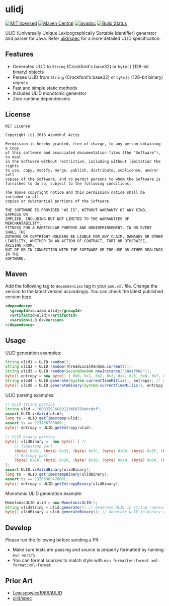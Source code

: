 # ulidj

[![MIT licensed](https://img.shields.io/badge/license-mit-blue.svg)](https://raw.githubusercontent.com/azam/ulidj/master/license)
[![Maven Central](https://img.shields.io/maven-central/v/io.azam.ulidj/ulidj)](https://central.sonatype.com/artifact/io.azam.ulidj/ulidj)
[![javadoc](https://javadoc.io/badge2/io.azam.ulidj/ulidj/javadoc.svg)](https://javadoc.io/doc/io.azam.ulidj/ulidj)
[![Build Status](https://github.com/azam/ulidj/actions/workflows/build.yml/badge.svg)](https://github.com/azam/ulidj/actions/workflows/build.yml)

ULID (Universally Unique Lexicographically Sortable Identifier) generator and parser for Java. Refer [ulid/spec](https://github.com/ulid/spec) for a more detailed ULID specification.

## Features

* Generates ULID to `String` (Crockford's base32) or `byte[]` (128-bit binary) objects
* Parses ULID from `String` (Crockford's base32) or `byte[]` (128-bit binary) objects
* Fast and simple static methods
* Includes ULID monotonic generator
* Zero runtime dependencies

## License

```
MIT License

Copyright (c) 2016 Azamshul Azizy

Permission is hereby granted, free of charge, to any person obtaining a copy
of this software and associated documentation files (the "Software"), to deal
in the Software without restriction, including without limitation the rights
to use, copy, modify, merge, publish, distribute, sublicense, and/or sell
copies of the Software, and to permit persons to whom the Software is
furnished to do so, subject to the following conditions:

The above copyright notice and this permission notice shall be included in all
copies or substantial portions of the Software.

THE SOFTWARE IS PROVIDED "AS IS", WITHOUT WARRANTY OF ANY KIND, EXPRESS OR
IMPLIED, INCLUDING BUT NOT LIMITED TO THE WARRANTIES OF MERCHANTABILITY,
FITNESS FOR A PARTICULAR PURPOSE AND NONINFRINGEMENT. IN NO EVENT SHALL THE
AUTHORS OR COPYRIGHT HOLDERS BE LIABLE FOR ANY CLAIM, DAMAGES OR OTHER
LIABILITY, WHETHER IN AN ACTION OF CONTRACT, TORT OR OTHERWISE, ARISING FROM,
OUT OF OR IN CONNECTION WITH THE SOFTWARE OR THE USE OR OTHER DEALINGS IN THE
SOFTWARE.
```

## Maven

Add the following tag to `dependencies` tag in your `pom.xml` file. Change the version to the latest version accordingly. You can check the latest published version [here](https://central.sonatype.com/artifact/io.azam.ulidj/ulidj).

```xml
<dependency>
  <groupId>io.azam.ulidj</groupId>
  <artifactId>ulidj</artifactId>
  <version>1.0.6</version>
</dependency>
```

## Usage

ULID generation examples:

```java
String ulid1 = ULID.random();
String ulid2 = ULID.random(ThreadLocalRandom.current());
String ulid3 = ULID.random(SecureRandom.newInstance("SHA1PRNG"));
byte[] entropy = new byte[] { 0x0, 0x1, 0x2, 0x3, 0x4, 0x5, 0x6, 0x7, 0x8, 0x9 };
String ulid4 = ULID.generate(System.currentTimeMillis(), entropy); // Generate ULID in string representation
byte[] ulid5 = ULID.generateBinary(System.currentTimeMillis(), entropy); // Generate ULID in binary representation
```

ULID parsing examples:

```java
// ULID string parsing
String ulid = "003JZ9J6G80123456789abcdef";
assert ULID.isValid(ulid);
long ts = ULID.getTimestamp(ulid);
assert ts == 123456789000L;
byte[] entropy = ULID.getEntropy(ulid);

// ULID binary parsing
byte[] ulidBinary =  new byte[] { //
    // Timestamp part
    (byte) 0x01, (byte) 0x33, (byte) 0x7C, (byte) 0x0D, (byte) 0xEF, (byte) 0x00, //
    // Entropy part
    (byte) 0x10, (byte) 0x20, (byte) 0x30, (byte) 0x40, (byte) 0x50, (byte) 0x60, (byte) 0x70, (byte) 0x80, (byte) 0x90, (byte) 0x10 //
};
assert ULID.isValidBinary(ulidBinary);
long ts = ULID.getTimestampBinary(ulidBinary);
assert ts == 1320636247808L;
byte[] entropy = ULID.getEntropyBinary(ulidBinary);
```

Monotonic ULID generation example:

```java
MonotonicULID ulid = new MonotonicULID();
String ulidString = ulid.generate(); // Generate ULID in string representation
byte[] ulidBinary = ulid.generateBinary(); // Generate ULID in binary representation
```

## Develop

Please run the following before sending a PR:

* Make sure tests are passing and source is properly formatted by running ```mvn verify```
* You can format sources to match style with ```mvn formatter:format xml-format:xml-format```

## Prior Art

- [Lewiscowles1986/jULID](https://github.com/Lewiscowles1986/jULID)
- [ulid/spec](https://github.com/ulid/spec)
